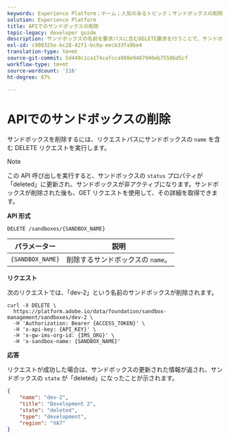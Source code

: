 ```yaml
---
keywords: Experience Platform；ホーム；人気のあるトピック；サンドボックスの削除
solution: Experience Platform
title: APIでのサンドボックスの削除
topic-legacy: developer guide
description: サンドボックスの名前を要求パスに含むDELETE要求を行うことで、サンドボックスを削除できます。
exl-id: c900325e-bc28-42f1-bc9a-eecb33fa9be4
translation-type: tm+mt
source-git-commit: 5d449c1ca174cafcca988e9487940eb7550bd5cf
workflow-type: tm+mt
source-wordcount: '116'
ht-degree: 67%

---
```


# APIでのサンドボックスの削除

サンドボックスを削除するには、リクエストパスにサンドボックスの `name` を含む DELETE リクエストを実行します。

>[!NOTE]
>
>この API 呼び出しを実行すると、サンドボックスの `status` プロパティが「deleted」に更新され、サンドボックスが非アクティブになります。サンドボックスが削除された後も、GET リクエストを使用して、その詳細を取得できます。

**API 形式**

```http
DELETE /sandboxes/{SANDBOX_NAME}
```

| パラメーター | 説明 |
| --- | --- |
| `{SANDBOX_NAME}` | 削除するサンドボックスの `name`。 |

**リクエスト**

次のリクエストでは、「dev-2」という名前のサンドボックスが削除されます。

```shell
curl -X DELETE \
  https://platform.adobe.io/data/foundation/sandbox-management/sandboxes/dev-2 \
  -H 'Authorization: Bearer {ACCESS_TOKEN}' \
  -H 'x-api-key: {API_KEY}' \
  -H 'x-gw-ims-org-id: {IMS_ORG}' \
  -H 'x-sandbox-name: {SANDBOX_NAME}'
```

**応答**

リクエストが成功した場合は、サンドボックスの更新された情報が返され、サンドボックスの `state` が「deleted」になったことが示されます。

```json
{
    "name": "dev-2",
    "title": "Development 2",
    "state": "deleted",
    "type": "development",
    "region": "VA7"
}
```
